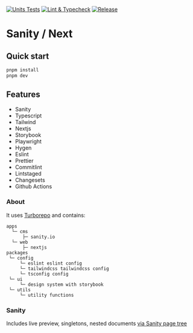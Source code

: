 [![Units Tests](https://github.com/magicspon/sanity-next-mono/actions/workflows/test.yml/badge.svg)](https://github.com/magicspon/sanity-next-mono/actions/workflows/test.yml)
[![Lint & Typecheck](https://github.com/magicspon/sanity-next-mono/actions/workflows/lint.yml/badge.svg)](https://github.com/magicspon/sanity-next-mono/actions/workflows/lint.yml)
[![Release](https://github.com/magicspon/sanity-next-mono/actions/workflows/release.yml/badge.svg)](https://github.com/magicspon/sanity-next-mono/actions/workflows/release.yml)

# Sanity / Next

## Quick start

```bash
pnpm install
pnpm dev
```

## Features

- Sanity
- Typescript
- Tailwind
- Nextjs
- Storybook
- Playwright
- Hygen
- Eslint
- Prettier
- Commitlint
- Lintstaged
- Changesets
- Github Actions

### About

It uses [Turborepo](https://turborepo.org/) and contains:

```
apps
  └─ cms
      ├─ sanity.io
  └─ web
      ├─ nextjs
packages
 └─ config
     └─ eslint eslint config
     └─ tailwindcss tailwindcss config
     └─ tsconfig config
 └─ ui
     └─ design system with storybook
 └─ utils
     └─ utility functions
```

### Sanity

Includes live preview, singletons, nested documents [via Sanity page tree](https://github.com/Q42/sanity-plugin-page-tree)
